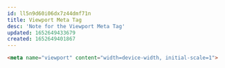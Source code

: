 ```yaml
---
id: ll5n9d60i06dx7z44dmf71n
title: Viewport Meta Tag
desc: 'Note for the Viewport Meta Tag'
updated: 1652649433679
created: 1652649401867
---
```


```html
<meta name="viewport" content="width=device-width, initial-scale=1">
```
